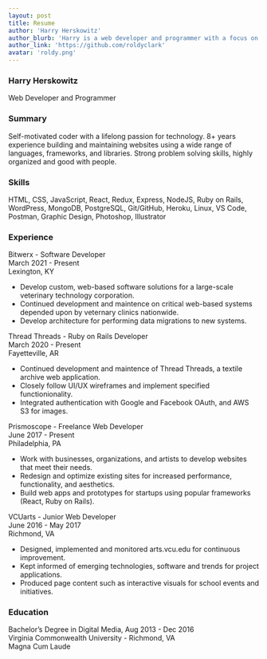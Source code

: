 ```yaml
---
layout: post
title: Resume
author: 'Harry Herskowitz'
author_blurb: 'Harry is a web developer and programmer with a focus on using technology to empower local artists and communities'
author_link: 'https://github.com/roldyclark'
avatar: 'roldy.png'
---
```


### Harry Herskowitz

Web Developer and Programmer

### Summary

Self-motivated coder with a lifelong passion for technology. 8+ years experience building and maintaining websites using a
wide range of languages, frameworks, and libraries. Strong problem solving
skills, highly organized and good with people.

### Skills

HTML, CSS, JavaScript, React, Redux, Express, NodeJS, Ruby on Rails, WordPress, MongoDB, PostgreSQL, Git/GitHub, Heroku, Linux, VS Code, Postman, Graphic Design, Photoshop, Illustrator

### Experience

Bitwerx - Software Developer\
March 2021 - Present\
Lexington, KY

- Develop custom, web-based software solutions for a large-scale veterinary technology corporation.
- Continued development and maintence on critical web-based systems depended upon by veternary clinics nationwide.
- Develop architecture for performing data migrations to new systems.

Thread Threads - Ruby on Rails Developer\
March 2020 - Present\
Fayetteville, AR

- Continued development and maintence of Thread Threads, a textile archive web application.
- Closely follow UI/UX wireframes and implement specified functionionality.
- Integrated authentication with Google and Facebook OAuth, and AWS S3 for images.

Prismoscope - Freelance Web Developer\
June 2017 - Present\
Philadelphia, PA

- Work with businesses, organizations, and artists to develop websites that meet their needs.
- Redesign and optimize existing sites for increased performance, functionality, and aesthetics.
- Build web apps and prototypes for startups using popular frameworks (React, Ruby on Rails).

VCUarts - Junior Web Developer\
June 2016 - May 2017\
Richmond, VA

- Designed, implemented and monitored arts.vcu.edu for continuous improvement.
- Kept informed of emerging technologies, software and trends for project applications.
- Produced page content such as interactive visuals for school events and initiatives.

### Education

Bachelor’s Degree in Digital Media, Aug 2013 - Dec 2016\
Virginia Commonwealth University - Richmond, VA\
Magna Cum Laude
